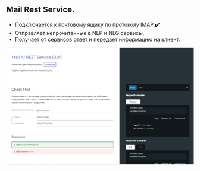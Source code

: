 ## Mail Rest Service.
- Подключается к почтовому ящику по протоколу IMAP.:heavy_check_mark:
- Отправляет непрочитанные в NLP и NLG сервисы.
- Получает от сервисов ответ и передает информацию на клиент.

![](doc.PNG)
